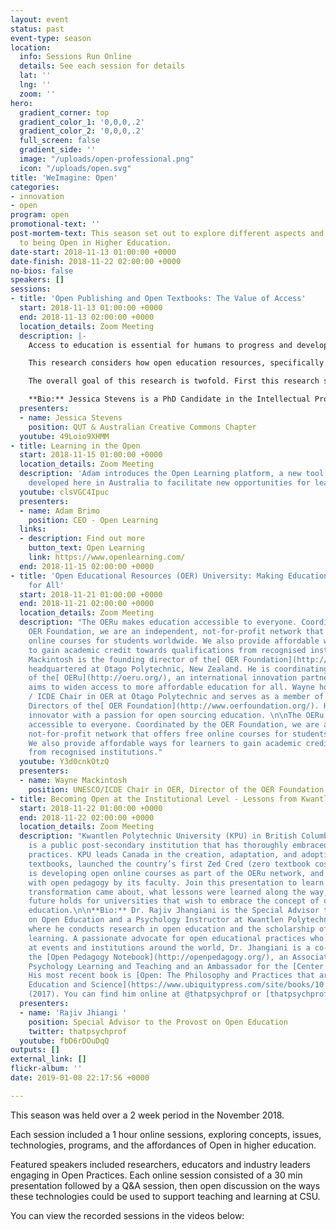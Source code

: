 ```yaml
---
layout: event
status: past
event-type: season
location:
  info: Sessions Run Online
  details: See each session for details
  lat: ''
  lng: ''
  zoom: ''
hero:
  gradient_corner: top
  gradient_color_1: '0,0,0,.2'
  gradient_color_2: '0,0,0,.2'
  full_screen: false
  gradient_side: ''
  image: "/uploads/open-professional.png"
  icon: "/uploads/open.svg"
title: 'WeImagine: Open'
categories:
- innovation
- open
program: open
promotional-text: ''
post-mortem-text: This season set out to explore different aspects and approaches
  to being Open in Higher Education.
date-start: 2018-11-13 01:00:00 +0000
date-finish: 2018-11-22 02:00:00 +0000
no-bios: false
speakers: []
sessions:
- title: 'Open Publishing and Open Textbooks: The Value of Access'
  start: 2018-11-13 01:00:00 +0000
  end: 2018-11-13 02:00:00 +0000
  location_details: Zoom Meeting
  description: |-
    Access to education is essential for humans to progress and develop to their full potential. The fundamental requirement of access to education is highlighted in the United Nation’s Sustainable Development Goal (SDG) number four, to ‘ensure inclusive and equitable quality education and promote lifelong learning opportunities for all’.

    This research considers how open education resources, specifically the creation and adaption of open textbooks, can be better used to support human progress and development through broader access to education. Specifically, it investigates how open publishing models work in the context of open textbooks in higher education. Drawing on the dominant open textbook publishing models in higher education and through qualitative research interviews with stakeholders, this research analyses the circumstances in which open publishing models are effective and efficient; and how they compare to each other.

    The overall goal of this research is twofold. First this research seeks to provide a template to guide Australian stakeholders in higher education on choosing between models of open publishing; making it easier to support, fund, create and adopt open textbooks in the Australian publishing ecosystem. Second, the outcomes of this research assist stakeholders in understanding the potential value associated with providing barrier free access to education resources, such as the potential to address SDGs and support human development.

    **Bio:** Jessica Stevens is a PhD Candidate in the Intellectual Property and Innovation Law Research Program at the Queensland University of Technology. Her research focuses on open access to knowledge, open publishing models, open education resources, sustainable development and human flourishing. She is also the Creative Commons Global Network Council Representative for the Australian Creative Commons Chapter.
  presenters:
  - name: Jessica Stevens
    position: QUT & Australian Creative Commons Chapter
  youtube: 49Loio9XHMM
- title: Learning in the Open
  start: 2018-11-15 01:00:00 +0000
  location_details: Zoom Meeting
  description: 'Adam introduces the Open Learning platform, a new tool that''s been
    developed here in Australia to facilitate new opportunities for learning online. '
  youtube: clsVGC4Ipuc
  presenters:
  - name: Adam Brimo
    position: CEO - Open Learning
  links:
  - description: Find out more
    button_text: Open Learning
    link: https://www.openlearning.com/
  end: 2018-11-15 02:00:00 +0000
- title: 'Open Educational Resources (OER) University: Making Education Accessible
    for All'
  start: 2018-11-21 01:00:00 +0000
  end: 2018-11-21 02:00:00 +0000
  location_details: Zoom Meeting
  description: "The OERu makes education accessible to everyone. Coordinated by the
    OER Foundation, we are an independent, not-for-profit network that offers free
    online courses for students worldwide. We also provide affordable ways for learners
    to gain academic credit towards qualifications from recognised institutions.\n\nWayne
    Mackintosh is the founding director of the[ OER Foundation](http://wikieducator.org/OERF:Home)
    headquartered at Otago Polytechnic, New Zealand. He is coordinating the establishment
    of the[ OERu](http://oeru.org/), an international innovation partnership which
    aims to widen access to more affordable education for all. Wayne holds the UNESCO
    / ICDE Chair in OER at Otago Polytechnic and serves as a member of the Board of
    Directors of the[ OER Foundation](http://www.oerfoundation.org/). He is a strategy
    innovator with a passion for open sourcing education. \n\nThe OERu makes education
    accessible to everyone. Coordinated by the OER Foundation, we are an independent,
    not-for-profit network that offers free online courses for students worldwide.
    We also provide affordable ways for learners to gain academic credit towards qualifications
    from recognised institutions."
  youtube: Y3d0cnkOtzQ
  presenters:
  - name: Wayne Mackintosh
    position: UNESCO/ICDE Chair in OER, Director of the OER Foundation
- title: Becoming Open at the Institutional Level - Lessons from Kwantlen Polytechnic
  start: 2018-11-22 01:00:00 +0000
  end: 2018-11-22 02:00:00 +0000
  location_details: Zoom Meeting
  description: "Kwantlen Polytechnic University (KPU) in British Columbia, Canada
    is a public post-secondary institution that has thoroughly embraced open educational
    practices. KPU leads Canada in the creation, adaptation, and adoption of open
    textbooks, launched the country’s first Zed Cred (zero textbook cost) programs,
    is developing open online courses as part of the OERu network, and supports experimentation
    with open pedagogy by its faculty. Join this presentation to learn about how this
    transformation came about, what lessons were learned along the way, and what the
    future holds for universities that wish to embrace the concept of openness in
    education.\n\n**Bio:** Dr. Rajiv Jhangiani is the Special Advisor to the Provost
    on Open Education and a Psychology Instructor at Kwantlen Polytechnic University,
    where he conducts research in open education and the scholarship of teaching and
    learning. A passionate advocate for open educational practices who has spoken
    at events and institutions around the world, Dr. Jhangiani is a co-founder of
    the [Open Pedagogy Notebook](http://openpedagogy.org/), an Associate Editor of
    Psychology Learning and Teaching and an Ambassador for the [Center for Open Science](https://cos.io/).
    His most recent book is [Open: The Philosophy and Practices that are Revolutionizing
    Education and Science](https://www.ubiquitypress.com/site/books/10.5334/bbc/)
    (2017). You can find him online at @thatpsychprof or [thatpsychprof.com](http://thatpsychprof.com/). "
  presenters:
  - name: 'Rajiv Jhiangi '
    position: Special Advisor to the Provost on Open Education
    twitter: thatpsychprof
  youtube: fbD6rDOuDqQ
outputs: []
external_link: []
flickr-album: ''
date: 2019-01-08 22:17:56 +0000

---
```

This season was held over a 2 week period in the November 2018.

Each session included a 1 hour online sessions, exploring concepts, issues, technologies, programs, and the affordances of Open in higher education.

Featured speakers included researchers, educators and industry leaders engaging in Open Practices. Each online session consisted of a 30 min presentation followed by a Q&A session, then open discussion on the ways these technologies could be used to support teaching and learning at CSU.

You can view the recorded sessions in the videos below: